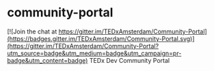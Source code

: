 # community-portal

[![Join the chat at https://gitter.im/TEDxAmsterdam/Community-Portal](https://badges.gitter.im/TEDxAmsterdam/Community-Portal.svg)](https://gitter.im/TEDxAmsterdam/Community-Portal?utm_source=badge&utm_medium=badge&utm_campaign=pr-badge&utm_content=badge)
TEDx Dev Community Portal
